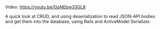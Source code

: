 Video: https://youtu.be/GpNEbw33GL8

A quick look at CRUD, and using deserialization to read JSON-API bodies and get them into the database, using Rails and ActiveModel Serializer.
